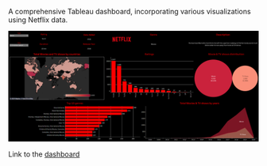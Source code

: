 A comprehensive Tableau dashboard, incorporating various visualizations using Netflix data.

![Alt Text](dashboard.PNG)


Link to the [dashboard](https://public.tableau.com/app/profile/prateek.painuly/viz/Netflixdashboard_17049091128730/Netflix)

